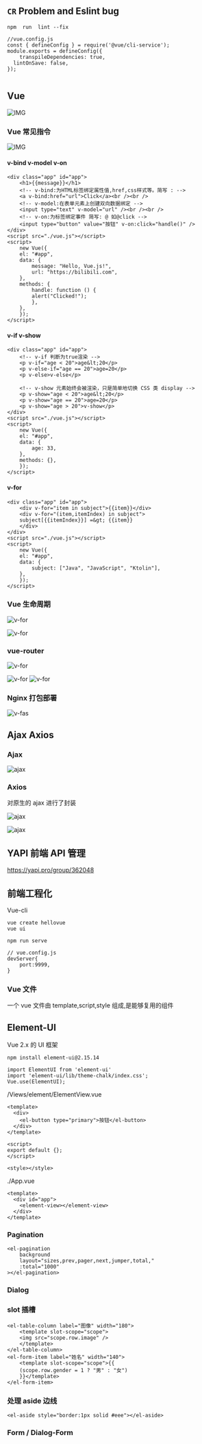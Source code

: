 ## `CR` Problem and Eslint bug

```
npm  run  lint --fix

//vue.config.js
const { defineConfig } = require('@vue/cli-service');
module.exports = defineConfig({
    transpileDependencies: true,
  lintOnSave: false,
});


```

## Vue

![IMG](./images/vue0.png)

### Vue 常见指令

![IMG](./images/vue1.png)

#### v-bind v-model v-on

```
<div class="app" id="app">
    <h1>{{message}}</h1>
    <!-- v-bind:为HTML标签绑定属性值,href,css样式等。简写 : -->
    <a v-bind:href="url">Click</a><br /><br />
    <!-- v-model:在表单元素上创建双向数据绑定 -->
    <input type="text" v-model="url" /><br /><br />
    <!-- v-on:为标签绑定事件 简写: @ 如@click -->
    <input type="button" value="按钮" v-on:click="handle()" />
</div>
<script src="./vue.js"></script>
<script>
    new Vue({
    el: "#app",
    data: {
        message: "Hello, Vue.js!",
        url: "https://bilibili.com",
    },
    methods: {
        handle: function () {
        alert("Clicked!");
        },
    },
    });
</script>
```

#### v-if v-show

```
<div class="app" id="app">
    <!-- v-if 判断为true渲染 -->
    <p v-if="age < 20">age&lt;20</p>
    <p v-else-if="age == 20">age=20</p>
    <p v-else>v-else</p>

    <!-- v-show 元素始终会被渲染，只是简单地切换 CSS 类 display -->
    <p v-show="age < 20">age&lt;20</p>
    <p v-show="age == 20">age=20</p>
    <p v-show="age > 20">v-show</p>
</div>
<script src="./vue.js"></script>
<script>
    new Vue({
    el: "#app",
    data: {
        age: 33,
    },
    methods: {},
    });
</script>
```

#### v-for

```
<div class="app" id="app">
    <div v-for="item in subject">{{item}}</div>
    <div v-for="(item,itemIndex) in subject">
    subject[{{itemIndex}}] =&gt; {{item}}
    </div>
</div>
<script src="./vue.js"></script>
<script>
    new Vue({
    el: "#app",
    data: {
        subject: ["Java", "JavaScript", "Ktolin"],
    },
    });
</script>
```

### Vue 生命周期

![v-for](./images/vue2.png)

![v-for](./images/vue3.png)

### vue-router

![v-for](./images/vue-router.png)

![v-for](./images/vue-router1.png)
![v-for](./images/vue-router2.png)

### Nginx 打包部署

![v-fas](./images/nginx.png)

## Ajax Axios

### Ajax

![ajax](./images/ajax1.png)

### Axios

对原生的 ajax 进行了封装

![ajax](./images/axios1.png)

![ajax](./images/axios0.png)

## YAPI 前端 API 管理

https://yapi.pro/group/362048

## 前端工程化

Vue-cli

```
vue create hellovue
vue ui

npm run serve

// vue.config.js
devServer{
    port:9999,
}
```

### Vue 文件

一个 vue 文件由 template,script,style 组成,是能够复用的组件

## Element-UI

Vue 2.x 的 UI 框架

```
npm install element-ui@2.15.14

import ElementUI from 'element-ui'
import 'element-ui/lib/theme-chalk/index.css';
Vue.use(ElementUI);
```

/Views/element/ElementView.vue

```
<template>
  <div>
    <el-button type="primary">按钮</el-button>
  </div>
</template>

<script>
export default {};
</script>

<style></style>
```

./App.vue

```
<template>
  <div id="app">
    <element-view></element-view>
  </div>
</template>
```

### Pagination

```
<el-pagination
    background
    layout="sizes,prev,pager,next,jumper,total,"
    :total="1000"
></el-pagination>
```

### Dialog

### slot 插槽

```
<el-table-column label="图像" width="180">
    <template slot-scope="scope">
    <img src="scope.row.image" />
    </template>
</el-table-column>
<el-form-item label="姓名" width="140">
    <template slot-scope="scope">{{
    (scope.row.gender = 1 ? "男" : "女")
    }}</template>
</el-form-item>
```

### 处理 aside 边线

```
<el-aside style="border:1px solid #eee"></el-aside>
```

### Form / Dialog-Form
